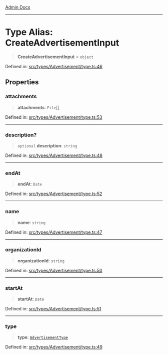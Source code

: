 [Admin Docs](/)

***

# Type Alias: CreateAdvertisementInput

> **CreateAdvertisementInput** = `object`

Defined in: [src/types/Advertisement/type.ts:46](https://github.com/PalisadoesFoundation/talawa-admin/blob/main/src/types/Advertisement/type.ts#L46)

## Properties

### attachments

> **attachments**: `File`[]

Defined in: [src/types/Advertisement/type.ts:53](https://github.com/PalisadoesFoundation/talawa-admin/blob/main/src/types/Advertisement/type.ts#L53)

***

### description?

> `optional` **description**: `string`

Defined in: [src/types/Advertisement/type.ts:48](https://github.com/PalisadoesFoundation/talawa-admin/blob/main/src/types/Advertisement/type.ts#L48)

***

### endAt

> **endAt**: `Date`

Defined in: [src/types/Advertisement/type.ts:52](https://github.com/PalisadoesFoundation/talawa-admin/blob/main/src/types/Advertisement/type.ts#L52)

***

### name

> **name**: `string`

Defined in: [src/types/Advertisement/type.ts:47](https://github.com/PalisadoesFoundation/talawa-admin/blob/main/src/types/Advertisement/type.ts#L47)

***

### organizationId

> **organizationId**: `string`

Defined in: [src/types/Advertisement/type.ts:50](https://github.com/PalisadoesFoundation/talawa-admin/blob/main/src/types/Advertisement/type.ts#L50)

***

### startAt

> **startAt**: `Date`

Defined in: [src/types/Advertisement/type.ts:51](https://github.com/PalisadoesFoundation/talawa-admin/blob/main/src/types/Advertisement/type.ts#L51)

***

### type

> **type**: [`AdvertisementType`](../enumerations/AdvertisementType.md)

Defined in: [src/types/Advertisement/type.ts:49](https://github.com/PalisadoesFoundation/talawa-admin/blob/main/src/types/Advertisement/type.ts#L49)
